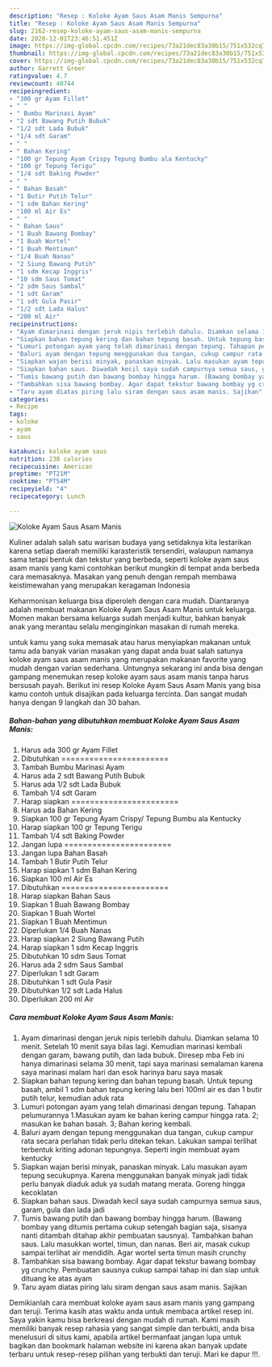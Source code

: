 ```yaml
---
description: "Resep : Koloke Ayam Saus Asam Manis Sempurna"
title: "Resep : Koloke Ayam Saus Asam Manis Sempurna"
slug: 2162-resep-koloke-ayam-saus-asam-manis-sempurna
date: 2020-12-01T23:46:51.451Z
image: https://img-global.cpcdn.com/recipes/73a21dec83a30b15/751x532cq70/koloke-ayam-saus-asam-manis-foto-resep-utama.jpg
thumbnail: https://img-global.cpcdn.com/recipes/73a21dec83a30b15/751x532cq70/koloke-ayam-saus-asam-manis-foto-resep-utama.jpg
cover: https://img-global.cpcdn.com/recipes/73a21dec83a30b15/751x532cq70/koloke-ayam-saus-asam-manis-foto-resep-utama.jpg
author: Garrett Greer
ratingvalue: 4.7
reviewcount: 40744
recipeingredient:
- "300 gr Ayam Fillet"
- " "
- " Bumbu Marinasi Ayam"
- "2 sdt Bawang Putih Bubuk"
- "1/2 sdt Lada Bubuk"
- "1/4 sdt Garam"
- " "
- " Bahan Kering"
- "100 gr Tepung Ayam Crispy Tepung Bumbu ala Kentucky"
- "100 gr Tepung Terigu"
- "1/4 sdt Baking Powder"
- " "
- " Bahan Basah"
- "1 Butir Putih Telur"
- "1 sdm Bahan Kering"
- "100 ml Air Es"
- " "
- " Bahan Saus"
- "1 Buah Bawang Bombay"
- "1 Buah Wortel"
- "1 Buah Mentimun"
- "1/4 Buah Nanas"
- "2 Siung Bawang Putih"
- "1 sdm Kecap Inggris"
- "10 sdm Saus Tomat"
- "2 sdm Saus Sambal"
- "1 sdt Garam"
- "1 sdt Gula Pasir"
- "1/2 sdt Lada Halus"
- "200 ml Air"
recipeinstructions:
- "Ayam dimarinasi dengan jeruk nipis terlebih dahulu. Diamkan selama 10 menit. Setelah 10 menit saya bilas lagi. Kemudian marinasi kembali dengan garam, bawang putih, dan lada bubuk. Diresep mba Feb ini hanya dimarinasi selama 30 menit, tapi saya marinasi semalaman karena saya marinasi malam hari dan esok harinya baru saya masak"
- "Siapkan bahan tepung kering dan bahan tepung basah. Untuk tepung basah, ambil 1 sdm bahan tepung kering lalu beri 100ml air es dan 1 butir putih telur, kemudian aduk rata"
- "Lumuri potongan ayam yang telah dimarinasi dengan tepung. Tahapan pelumurannya 1.Masukan ayam ke bahan kering campur hingga rata. 2; masukan ke bahan basah. 3; Bahan kering kembali."
- "Baluri ayam dengan tepung menggunakan dua tangan, cukup campur rata secara perlahan tidak perlu ditekan tekan. Lakukan sampai terlihat terbentuk kriting adonan tepungnya. Seperti ingin membuat ayam kentucky"
- "Siapkan wajan berisi minyak, panaskan minyak. Lalu masukan ayam tepung secukupnya. Karena menggunakan banyak minyak jadi tidak perlu banyak diaduk aduk ya sudah matang merata. Goreng hingga kecoklatan"
- "Siapkan bahan saus. Diwadah kecil saya sudah campurnya semua saus, garam, gula dan lada jadi"
- "Tumis bawang putih dan bawang bombay hingga harum. (Bawang bombay yang ditumis pertama cukup setengah bagian saja, sisanya nanti ditambah ditahap akhir pembuatan sausnya). Tambahkan bahan saus. Lalu masukkan wortel, timun, dan nanas. Beri air, masak cukup sampai terlihat air mendidih. Agar wortel serta timun masih crunchy"
- "Tambahkan sisa bawang bombay. Agar dapat tekstur bawang bombay yg crunchy. Pembuatan sausnya cukup sampai tahap ini dan siap untuk dituang ke atas ayam"
- "Taru ayam diatas piring lalu siram dengan saus asam manis. Sajikan"
categories:
- Recipe
tags:
- koloke
- ayam
- saus

katakunci: koloke ayam saus 
nutrition: 238 calories
recipecuisine: American
preptime: "PT21M"
cooktime: "PT54M"
recipeyield: "4"
recipecategory: Lunch

---
```



![Koloke Ayam Saus Asam Manis](https://img-global.cpcdn.com/recipes/73a21dec83a30b15/751x532cq70/koloke-ayam-saus-asam-manis-foto-resep-utama.jpg)

Kuliner adalah salah satu warisan budaya yang setidaknya kita lestarikan karena setiap daerah memiliki karasteristik tersendiri, walaupun namanya sama tetapi bentuk dan tekstur yang berbeda, seperti koloke ayam saus asam manis yang kami contohkan berikut mungkin di tempat anda berbeda cara memasaknya. Masakan yang penuh dengan rempah membawa keistimewahan yang merupakan keragaman Indonesia



Keharmonisan keluarga bisa diperoleh dengan cara mudah. Diantaranya adalah membuat makanan Koloke Ayam Saus Asam Manis untuk keluarga. Momen makan bersama keluarga sudah menjadi kultur, bahkan banyak anak yang merantau selalu menginginkan masakan di rumah mereka.

untuk kamu yang suka memasak atau harus menyiapkan makanan untuk tamu ada banyak varian masakan yang dapat anda buat salah satunya koloke ayam saus asam manis yang merupakan makanan favorite yang mudah dengan varian sederhana. Untungnya sekarang ini anda bisa dengan gampang menemukan resep koloke ayam saus asam manis tanpa harus bersusah payah.
Berikut ini resep Koloke Ayam Saus Asam Manis yang bisa kamu contoh untuk disajikan pada keluarga tercinta. Dan sangat mudah hanya dengan 9 langkah dan 30 bahan.


<!--inarticleads1-->

##### Bahan-bahan yang dibutuhkan membuat Koloke Ayam Saus Asam Manis:

1. Harus ada 300 gr Ayam Fillet
1. Dibutuhkan  =======================
1. Tambah  Bumbu Marinasi Ayam
1. Harus ada 2 sdt Bawang Putih Bubuk
1. Harus ada 1/2 sdt Lada Bubuk
1. Tambah 1/4 sdt Garam
1. Harap siapkan  =======================
1. Harus ada  Bahan Kering
1. Siapkan 100 gr Tepung Ayam Crispy/ Tepung Bumbu ala Kentucky
1. Harap siapkan 100 gr Tepung Terigu
1. Tambah 1/4 sdt Baking Powder
1. Jangan lupa  =======================
1. Jangan lupa  Bahan Basah
1. Tambah 1 Butir Putih Telur
1. Harap siapkan 1 sdm Bahan Kering
1. Siapkan 100 ml Air Es
1. Dibutuhkan  =======================
1. Harap siapkan  Bahan Saus
1. Siapkan 1 Buah Bawang Bombay
1. Siapkan 1 Buah Wortel
1. Siapkan 1 Buah Mentimun
1. Diperlukan 1/4 Buah Nanas
1. Harap siapkan 2 Siung Bawang Putih
1. Harap siapkan 1 sdm Kecap Inggris
1. Dibutuhkan 10 sdm Saus Tomat
1. Harus ada 2 sdm Saus Sambal
1. Diperlukan 1 sdt Garam
1. Dibutuhkan 1 sdt Gula Pasir
1. Dibutuhkan 1/2 sdt Lada Halus
1. Diperlukan 200 ml Air




<!--inarticleads2-->

##### Cara membuat  Koloke Ayam Saus Asam Manis:

1. Ayam dimarinasi dengan jeruk nipis terlebih dahulu. Diamkan selama 10 menit. Setelah 10 menit saya bilas lagi. Kemudian marinasi kembali dengan garam, bawang putih, dan lada bubuk. Diresep mba Feb ini hanya dimarinasi selama 30 menit, tapi saya marinasi semalaman karena saya marinasi malam hari dan esok harinya baru saya masak
1. Siapkan bahan tepung kering dan bahan tepung basah. Untuk tepung basah, ambil 1 sdm bahan tepung kering lalu beri 100ml air es dan 1 butir putih telur, kemudian aduk rata
1. Lumuri potongan ayam yang telah dimarinasi dengan tepung. Tahapan pelumurannya 1.Masukan ayam ke bahan kering campur hingga rata. 2; masukan ke bahan basah. 3; Bahan kering kembali.
1. Baluri ayam dengan tepung menggunakan dua tangan, cukup campur rata secara perlahan tidak perlu ditekan tekan. Lakukan sampai terlihat terbentuk kriting adonan tepungnya. Seperti ingin membuat ayam kentucky
1. Siapkan wajan berisi minyak, panaskan minyak. Lalu masukan ayam tepung secukupnya. Karena menggunakan banyak minyak jadi tidak perlu banyak diaduk aduk ya sudah matang merata. Goreng hingga kecoklatan
1. Siapkan bahan saus. Diwadah kecil saya sudah campurnya semua saus, garam, gula dan lada jadi
1. Tumis bawang putih dan bawang bombay hingga harum. (Bawang bombay yang ditumis pertama cukup setengah bagian saja, sisanya nanti ditambah ditahap akhir pembuatan sausnya). Tambahkan bahan saus. Lalu masukkan wortel, timun, dan nanas. Beri air, masak cukup sampai terlihat air mendidih. Agar wortel serta timun masih crunchy
1. Tambahkan sisa bawang bombay. Agar dapat tekstur bawang bombay yg crunchy. Pembuatan sausnya cukup sampai tahap ini dan siap untuk dituang ke atas ayam
1. Taru ayam diatas piring lalu siram dengan saus asam manis. Sajikan




Demikianlah cara membuat koloke ayam saus asam manis yang gampang dan teruji. Terima kasih atas waktu anda untuk membaca artikel resep ini. Saya yakin kamu bisa berkreasi dengan mudah di rumah. Kami masih memiliki banyak resep rahasia yang sangat simple dan terbukti, anda bisa menelusuri di situs kami, apabila artikel bermanfaat jangan lupa untuk bagikan dan bookmark halaman website ini karena akan banyak update terbaru untuk resep-resep pilihan yang terbukti dan teruji. Mari ke dapur !!!. 
